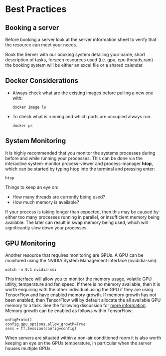 # Best Practices

## Booking a server

Before booking a server look at the server information sheet to verify that the resource can meet your needs. 

Book the Server with our booking system detailing your name, short description of tasks, forseen resources used (i.e. gpu, cpu threads,ram) - the booking system will be either an excel file or a shared calendar.

## Docker Considerations

* Always check what are the existing images before pulling a new one with:

   ```shell
   docker image ls
   ```
 
*  To check what is running and which ports are occupied always run:

   ```shell
   docker ps 
   ```


## System Monitoring 

It is highly recommended that you monitor the systems processes during before and while running your processes. This can be done via the interactive system-monitor process-viewer and process-manager **htop**, which can be started by typing htop into the terminal and pressing enter: 


```shell
htop
```

Things to keep an eye on: 

* How many threads are currently being used?
* How much memory is available?

If your process is taking longer than expected, then this may be caused by either too many processes running in parallel, or insufficient memory being available. The later can result in swap memory being used, which will significantly slow down your processes. 

## GPU Monitoring 

Another resource that requires monitoring are GPUs. A GPU can be monitored using the NVIDIA System Management Interface  (nvididia-smi):


```shell
watch -n 0.1 nvidia-smi
```

This interface will allow you to monitor the memory usage, volatile GPU utility, temperature and fan speed. If there is no memory available, then it is worth enquiring with the other individual using the GPU if they are using TensorFlow and have enabled memory growth. If memory growth has not been enabled, then TensorFlow will by default allocate the all available GPU memory to a task. See the following discussion for [more information](https://stackoverflow.com/questions/34199233/how-to-prevent-tensorflow-from-allocating-the-totality-of-a-gpu-memory). Memory growth can be enabled as follows within TensorFlow:

```
onfigProto()
config.gpu_options.allow_growth=True
sess = tf.Session(config=config)
```

When servers are situated within a non-air conditioned room it is also worth keeping an eye on the GPUs temperature, in particular when the server houses multiple GPUs. 

